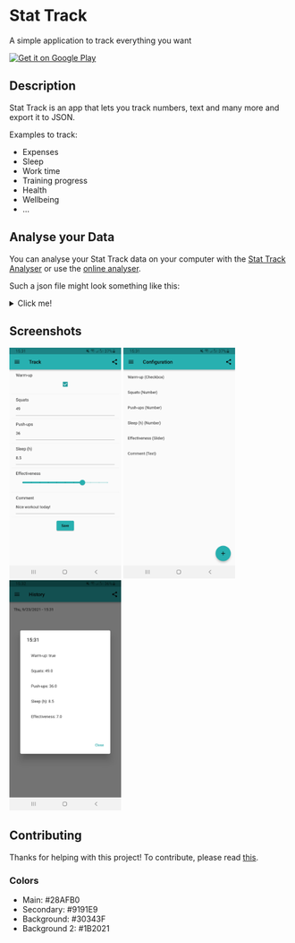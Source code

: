# Stat Track

A simple application to track everything you want

<a href='https://play.google.com/store/apps/details?id=de.lukas.stattrack&pcampaignid=pcampaignidMKT-Other-global-all-co-prtnr-py-PartBadge-Mar2515-1'><img alt='Get it on Google Play' src='https://play.google.com/intl/en_us/badges/static/images/badges/en_badge_web_generic.png' height='80px'/></a>

## Description
Stat Track is an app that lets you track numbers, text and many more and export it to JSON.

Examples to track:
- Expenses
- Sleep
- Work time
- Training progress
- Health
- Wellbeing
- ...

## Analyse your Data
You can analyse your Stat Track data on your computer with the <a href='https://github.com/hertelukas/stattrack-analyser'>Stat Track Analyser</a> or use the <a href='https://stattrack.lukas-hertel.de/'>online analyser</a>.

Such a json file might look something like this:
<details>
  <summary>Click me!</summary>
  
```json
{
  "entries": [
    {
      "date": "2021-09-20T17:43:58.168673",
      "fields": {
        "Warmup": true,
        "Effectiveness": 7.0,
        "Squats": 40,
        "Push-ups": 25,
        "Comment": "Nice workout"
      }
    },
    {
      "date": "2021-09-21T17:45:14.472420",
      "fields": {
        "Warmup": true,
        "Effectiveness": 8.0,
        "Squats": 42,
        "Push-ups": 28,
        "Comment": "Hard workout, but nice progress"
      }
    },
    {
      "date": "2021-09-22T16:54:52.331305",
      "fields": {
        "Warmup": false,
        "Effectiveness": 4.0,
        "Squats": 36,
        "Push-ups": 18,
        "Comment": "Only quick warm up, no time today"
      }
    },
    {
      "date": "2021-09-23T18:57:07.910150",
      "fields": {
        "Warmup": true,
        "Effectiveness": 7.0,
        "Squats": 48,
        "Push-ups": 20,
        "Comment": "Good workout, squats went very well"
      }
    },
    {
      "date": "2021-09-25T16:00:36.702878",
      "fields": {
        "Warmup": true,
        "Effectiveness": 9.0,
        "Squats": 50,
        "Push-ups": 30,
        "Comment": "\"Pause\" was worth it"
      }
    },
    {
      "date": "2021-09-26T17:03:48.516354",
      "fields": {
        "Warmup": true,
        "Effectiveness": 7.0,
        "Squats": 42,
        "Push-ups": 32,
        "Comment": "No strength in the legs today"
      }
    },
    {
      "date": "2021-09-27T18:05:48.516354",
      "fields": {
        "Warmup": true,
        "Effectiveness": 7.0,
        "Squats": 40,
        "Push-ups": 32,
        "Sleep": 8,
        "Comment": "I think I should track my sleep"
      }
    }
  ]
}
```
</details>

## Screenshots
<p>
<img src="images/screenshot_track.jpg?raw=true" alt="track" width="200"> 
<img src="images/screenshot_config.jpg?raw=true" alt="config" width="200">
<img src="images/screenshot_history.jpg?raw=true" alt="history" width="200">
</p>

## Contributing
Thanks for helping with this project! To contribute, please read [this](.github/CONTRIBUTING.md).


### Colors
- Main: #28AFB0
- Secondary: #9191E9
- Background: #30343F
- Background 2: #1B2021
